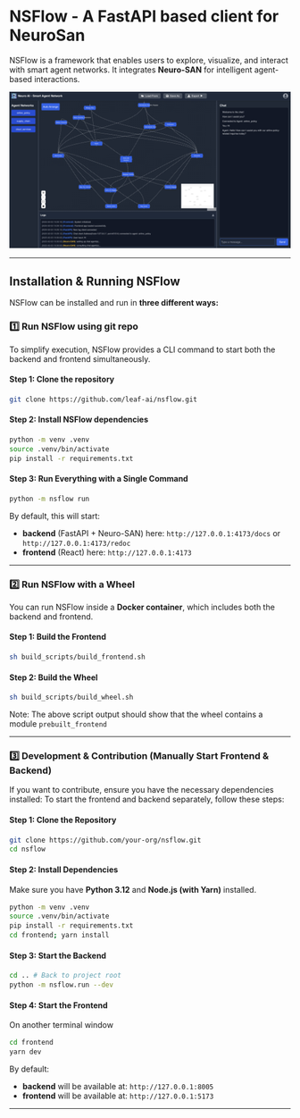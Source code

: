 # NSFlow - A FastAPI based client for NeuroSan

NSFlow is a framework that enables users to explore, visualize, and interact with smart agent networks. It integrates **Neuro-SAN** for intelligent agent-based interactions.

![Project Logo](docs/snapshot01.png)

---
## **Installation & Running NSFlow**

NSFlow can be installed and run in **three different ways:**

### **1️⃣ Run NSFlow using git repo**
To simplify execution, NSFlow provides a CLI command to start both the backend and frontend simultaneously.

#### **Step 1: Clone the repository**
```bash
git clone https://github.com/leaf-ai/nsflow.git
```

#### **Step 2: Install NSFlow dependencies**
```bash
python -m venv .venv
source .venv/bin/activate
pip install -r requirements.txt
```

#### **Step 3: Run Everything with a Single Command**
```bash
python -m nsflow run
```

By default, this will start:
- **backend** (FastAPI + Neuro-SAN) here: `http://127.0.0.1:4173/docs` or `http://127.0.0.1:4173/redoc`
- **frontend** (React) here: `http://127.0.0.1:4173`

---

### **2️⃣ Run NSFlow with a Wheel**
You can run NSFlow inside a **Docker container**, which includes both the backend and frontend.

#### **Step 1: Build the Frontend**
```bash
sh build_scripts/build_frontend.sh
```

#### **Step 2: Build the Wheel**
```bash
sh build_scripts/build_wheel.sh
```

Note: The above script output should show that the wheel contains a module `prebuilt_frontend`

---

### **3️⃣ Development & Contribution (Manually Start Frontend & Backend)**
If you want to contribute, ensure you have the necessary dependencies installed:
To start the frontend and backend separately, follow these steps:

#### **Step 1: Clone the Repository**
```bash
git clone https://github.com/your-org/nsflow.git
cd nsflow
```

#### **Step 2: Install Dependencies**
Make sure you have **Python 3.12** and **Node.js (with Yarn)** installed.

```bash
python -m venv .venv
source .venv/bin/activate
pip install -r requirements.txt
cd frontend; yarn install
```

#### **Step 3: Start the Backend**
```bash
cd .. # Back to project root
python -m nsflow.run --dev
```

#### **Step 4: Start the Frontend**
On another terminal window
```bash
cd frontend
yarn dev
```

By default:
- **backend** will be available at: `http://127.0.0.1:8005`
- **frontend** will be available at: `http://127.0.0.1:5173`

---
